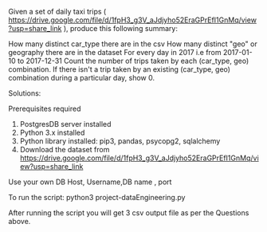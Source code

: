  Given a set of daily taxi trips ( https://drive.google.com/file/d/1fpH3_g3V_aJdjyho52EraGPrEfI1GnMq/view?usp=share_link ), produce this following summary:

How many distinct car_type there are in the csv
How many distinct "geo" or geography there are in the dataset
For every day in 2017 i.e from 2017-01-10 to 2017-12-31 Count the number of trips taken by each (car_type, geo) combination.  If there isn't a trip taken by an existing (car_type, geo) combination during a particular day, show 0. 


Solutions:

Prerequisites required

1. PostgresDB server installed
2. Python 3.x installed
3. Python library installed: pip3, pandas, psycopg2, sqlalchemy
4. Download the dataset from https://drive.google.com/file/d/1fpH3_g3V_aJdjyho52EraGPrEfI1GnMq/view?usp=share_link

Use your own DB Host, Username,DB name , port

To run the script:
     python3 project-dataEngineering.py

After running the script you will get 3 csv output file as per the Questions above.

